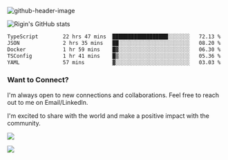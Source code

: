 
![github-header-image](https://github.com/riginoommen/riginoommen/assets/3840244/889cae65-df55-4cda-86cc-bf21bf1f2e96)

![Rigin's GitHub stats](https://github-readme-stats.vercel.app/api?username=riginoommen\&show_icons=true\&show=reviews,discussions_started,discussions_answered,prs_merged,prs_merged_percentage)


<!--START_SECTION:waka-->

```txt
TypeScript        22 hrs 47 mins  ██████████████████░░░░░░░   72.13 %
JSON              2 hrs 35 mins   ██░░░░░░░░░░░░░░░░░░░░░░░   08.20 %
Docker            1 hr 59 mins    █▓░░░░░░░░░░░░░░░░░░░░░░░   06.30 %
TSConfig          1 hr 41 mins    █▒░░░░░░░░░░░░░░░░░░░░░░░   05.36 %
YAML              57 mins         ▓░░░░░░░░░░░░░░░░░░░░░░░░   03.03 %
```

<!--END_SECTION:waka-->

### Want to Connect?

I'm always open to new connections and collaborations. Feel free to reach out to me on Email/LinkedIn.

I'm excited to share with the world and make a positive impact with the community.

![](https://komarev.com/ghpvc/?username=riginoommen)

![](https://hit.yhype.me/github/profile?user_id=3840244)

